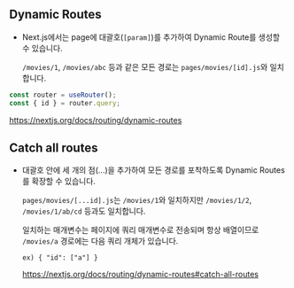 ## Dynamic Routes

- Next.js에서는 page에 대괄호(`[param]`)를 추가하여 Dynamic Route를 생성할 수 있습니다.

  `/movies/1`, `/movies/abc` 등과 같은 모든 경로는 `pages/movies/[id].js`와 일치합니다.

```js
const router = useRouter();
const { id } = router.query;
```

https://nextjs.org/docs/routing/dynamic-routes

## Catch all routes

- 대괄호 안에 세 개의 점(...)을 추가하여 모든 경로를 포착하도록 Dynamic Routes를 확장할 수 있습니다.

  `pages/movies/[...id].js`는 `/movies/1`와 일치하지만 `/movies/1/2`, `/movies/1/ab/cd` 등과도 일치합니다.

  일치하는 매개변수는 페이지에 쿼리 매개변수로 전송되며 항상 배열이므로 `/movies/a` 경로에는 다음 쿼리 개체가 있습니다.

  `ex) { "id": ["a"] }`

  https://nextjs.org/docs/routing/dynamic-routes#catch-all-routes
